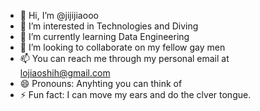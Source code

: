 - 👋 Hi, I’m @jijijiaooo
- 👀 I’m interested in Technologies and Diving
- 🌱 I’m currently learning Data Engineering
- 💞️ I’m looking to collaborate on my fellow gay men
- 📫 You can reach me through my personal email at lojiaoshih@gmail.com
- 😄 Pronouns: Anyhting you can think of
- ⚡ Fun fact: I can move my ears and do the clver tongue. 

<!---
jijijiaooo/jijijiaooo is a ✨ special ✨ repository because its `README.md` (this file) appears on your GitHub profile.
You can click the Preview link to take a look at your changes.
--->
